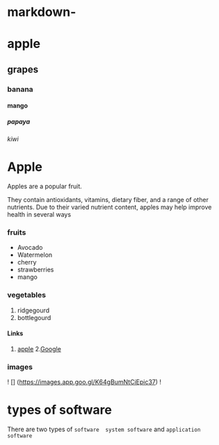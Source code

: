 # markdown-
# apple 
## grapes
### banana
#### mango
##### papaya
###### kiwi

# Apple 
Apples are a popular fruit.

They contain antioxidants, vitamins, dietary fiber, and a range of other nutrients. Due to their varied nutrient content, apples may help improve health in several ways

### fruits
- Avocado
- Watermelon
- cherry 
- strawberries
- mango

### vegetables
1. ridgegourd
2. bottlegourd

#### Links
1. [apple](http://www.apple.com)
2.[Google](http://www.google.com)

### images
! [] (https://images.app.goo.gl/K64gBumNtCiEpic37)
! []()

# types of software

There are two types of `software 
system software` and `application software`






